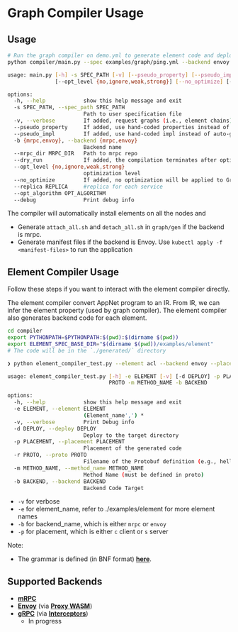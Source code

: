 # Graph Compiler Usage

<!-- ## Preparations

Clone the multithreaded version of phoenix repository at `$HOME`.

```bash
git clone https://github.com/kristoff-starling/phoenix --recursive -b multi ~/phoenix
``` -->

## Usage

```bash
# Run the graph compiler on demo.yml to generate element code and deployment scripts for mRPC.
python compiler/main.py --spec examples/graph/ping.yml --backend envoy -v --opt_level no

usage: main.py [-h] -s SPEC_PATH [-v] [--pseudo_property] [--pseudo_impl] -b {mrpc,envoy} [--mrpc_dir MRPC_DIR] [--dry_run]
               [--opt_level {no,ignore,weak,strong}] [--no_optimize] [--replica REPLICA] [--opt_algorithm OPT_ALGORITHM] [--debug]

options:
  -h, --help            show this help message and exit
  -s SPEC_PATH, --spec_path SPEC_PATH
                        Path to user specification file
  -v, --verbose         If added, request graphs (i.e., element chains) on each edge will be printed on the terminal
  --pseudo_property     If added, use hand-coded properties instead of auto-generated ones
  --pseudo_impl         If added, use hand-coded impl instead of auto-generated ones
  -b {mrpc,envoy}, --backend {mrpc,envoy}
                        Backend name
  --mrpc_dir MRPC_DIR   Path to mrpc repo
  --dry_run             If added, the compilation terminates after optimization (i.e., no backend scriptgen)
  --opt_level {no,ignore,weak,strong}
                        optimization level
  --no_optimize         If added, no optimization will be applied to GraphIR
  --replica REPLICA     #replica for each service
  --opt_algorithm OPT_ALGORITHM
  --debug               Print debug info
```

The compiler will automatically install elements on all the nodes and
* Generate `attach_all.sh` and `detach_all.sh` in `graph/gen` if the backend is mrpc.
* Generate manifest files if the backend is Envoy. Use `kubectl apply -f <manifest-files>` to run the application


## Element Compiler Usage

Follow these steps if you want to interact with the element compiler directly.

The element compiler convert AppNet program to an IR. From IR, we can infer the element property (used by graph compiler). The element compiler also generates backend code for each element.

```bash
cd compiler
export PYTHONPATH=$PYTHONPATH:$(pwd):$(dirname $(pwd))
export ELEMENT_SPEC_BASE_DIR="$(dirname $(pwd))/examples/element"
# The code will be in the `./generated/` directory

❯ python element_compiler_test.py --element acl --backend envoy --placement client --proto ping.proto --method_name PingEcho

usage: element_compiler_test.py [-h] -e ELEMENT [-v] [-d DEPLOY] -p PLACEMENT -r
                                PROTO -m METHOD_NAME -b BACKEND

options:
  -h, --help            show this help message and exit
  -e ELEMENT, --element ELEMENT
                        (Element_name',') *
  -v, --verbose         Print Debug info
  -d DEPLOY, --deploy DEPLOY
                        Deploy to the target directory
  -p PLACEMENT, --placement PLACEMENT
                        Placement of the generated code
  -r PROTO, --proto PROTO
                        Filename of the Protobuf definition (e.g., hello.proto)
  -m METHOD_NAME, --method_name METHOD_NAME
                        Method Name (must be defined in proto)
  -b BACKEND, --backend BACKEND
                        Backend Code Target
```

- `-v` for verbose
- `-e` for element_name, refer to ./examples/element for more element names
- `-b` for backend_name, which is either `mrpc` or `envoy`
- `-p` for placement, which is either `c` client or `s` server

Note:
- The grammar is defined (in BNF format) [**here**](./element/frontend/element.lark).

## Supported Backends

- [**mRPC**](https://github.com/phoenix-dataplane/phoenix)
- [**Envoy**](https://www.envoyproxy.io/) (via [**Proxy WASM**](https://github.com/proxy-wasm/proxy-wasm-rust-sdk))
- [**gRPC**](https://github.com/grpc/grpc-go) (via [**Interceptors**](https://github.com/grpc-ecosystem/go-grpc-middleware))
    - In progress

<!-- ## Deployment

### Mrpc

Fire up phoenixos and hotel applications.

```bash
# in all worker machines
docker pull kristoffstarling/hotel-service:multi

# in $HOME/phoenix/eval/hotel-bench
# By default, the services are deployed at
# Frontend - h2
# Geo      - h3
# Profile  - h4
# Rate     - h5
# Search   - h6
./start_container
./start_phoenix
# in another terminal
./start_service
```

After running the compiler, use `attach_all.sh` and `detach_all.sh` to attach/detach elements.

```bash
# in compiler/graph/gen
chmod +x attach_all.sh
chmod +x detach_all.sh
./attach_all.sh  # attach all engines
./detach_all.sh  # detach all engines
```

## Limitations

* Container name is hard-coded (only support hotel reservation).
* Service deployment information is currently provided by the user in the specification file (should query the controller instead).
* The graph compiler will generate a globally-unique element name for each element instance, but it requires the element's library name to be identical to the element's specification filename. -->
